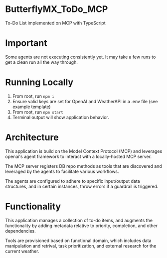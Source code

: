 # ButterflyMX_ToDo_MCP

To-Do List implemented on MCP with TypeScript

# Important

Some agents are not executing consistently yet. It may take a few runs to get a clean run all the way through.

# Running Locally

1. From root, run `npm i`
2. Ensure valid keys are set for OpenAI and WeatherAPI in a .env file (see example template)
3. From root, run `npm start`
4. Terminal output will show application behavior.

# Architecture

This application is build on the Model Context Protocol (MCP) and leverages openai's agent framework to interact with a locally-hosted MCP server.

The MCP server registers DB repo methods as tools that are discovered and leveraged by the agents to facilitate various workflows.

The agents are configured to adhere to specific input/output data structures, and in certain instances, throw errors if a guardrail is triggered.

# Functionality

This application manages a collection of to-do items, and augments the functionality by adding metadata relative to priority, completion, and other dependencies.

Tools are provisioned based on functional domain, which includes data manipulation and retrival, task prioritization, and external research for the current weather.
